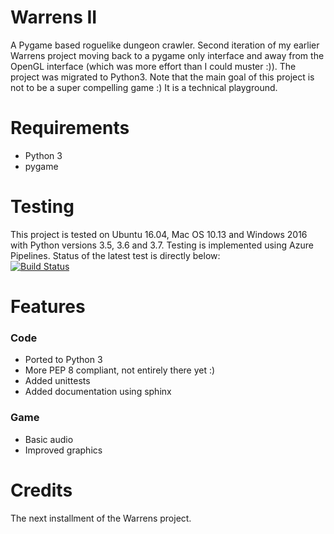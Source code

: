 # Warrens II
A Pygame based roguelike dungeon crawler. 
Second iteration of my earlier Warrens project moving back to a pygame only interface and away from the OpenGL interface (which was more effort than I could muster :)). The project was migrated to Python3.
Note that the main goal of this project is not to be a super compelling game :) It is a technical playground.

# Requirements
- Python 3
- pygame

# Testing
This project is tested on Ubuntu 16.04, Mac OS 10.13 and Windows 2016 with Python versions 3.5, 3.6 and 3.7.
Testing is implemented using Azure Pipelines. Status of the latest test is directly below:<br>
[![Build Status](https://dev.azure.com/pboogaerts/Warrens-II/_apis/build/status/Frostlock.Warrens-II-Testing?branchName=master)](https://dev.azure.com/pboogaerts/Warrens-II/_build/latest?definitionId=4&branchName=master)

# Features
### Code
- Ported to Python 3
- More PEP 8 compliant, not entirely there yet :)
- Added unittests
- Added documentation using sphinx

### Game
- Basic audio
- Improved graphics

# Credits
The next installment of the Warrens project. 
